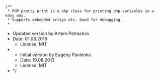 	/**
	 * PHP pretty print is a php class for printing php-variables in a easy way. 
	 * Supports embedded arrays etc. Good for debugging.
	 * 
   * Updated version by Artem Petrashov 
   * Date: 01.08.2019
	 * License: MIT
   *
	 * Initial version by Eugeny Pavlenko
	 * Date: 19.08.2013
	 * License: MIT
   *
	 */

